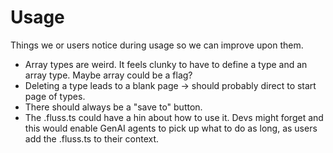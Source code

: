 # Usage

Things we or users notice during usage so we can improve upon them.

- Array types are weird. It feels clunky to have to define a type and an array type. Maybe array could be a flag?
- Deleting a type leads to a blank page -> should probably direct to start page of types.
- There should always be a "save to" button.
- The .fluss.ts could have a hin about how to use it. Devs might forget and this would enable GenAI agents to pick up what to do as long, as users add the .fluss.ts to their context.
